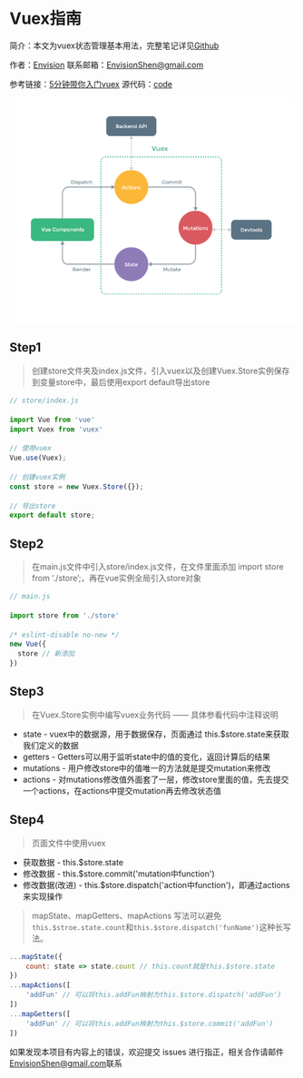 # Vuex指南

简介：本文为vuex状态管理基本用法，完整笔记详见[Github](https://github.com/MrEnvision/Front-end_learning_notes)

作者：[Envision](https://github.com/MrEnvision) 联系邮箱：[EnvisionShen@gmail.com](mailto:EnvisionShen@gmail.com)

参考链接：[5分钟带你入门vuex](https://baijiahao.baidu.com/s?id=1618794879569468435&wfr=spider&for=pc) 源代码：[code](https://github.com/MrEnvision/Front-end_learning_notes/tree/e271cf028afb432007c228479fafc70df6e880c6/前端框架/Vue/Vuex/code/README.md)

![](../../../.gitbook/assets/vuex.png)

## Step1

> 创建store文件夹及index.js文件，引入vuex以及创建Vuex.Store实例保存到变量store中，最后使用export default导出store

```javascript
// store/index.js

import Vue from 'vue'
import Vuex from 'vuex'

// 使用vuex
Vue.use(Vuex);

// 创建vuex实例
const store = new Vuex.Store({});

// 导出store
export default store;
```

## Step2

> 在main.js文件中引入store/index.js文件，在文件里面添加 import store from ‘./store’;，再在vue实例全局引入store对象

```javascript
// main.js

import store from './store'

/* eslint-disable no-new */
new Vue({
  store // 新添加
})
```

## Step3

> 在Vuex.Store实例中编写vuex业务代码 —— 具体参看代码中注释说明

* state - vuex中的数据源，用于数据保存，页面通过 this.$store.state来获取我们定义的数据
* getters - Getters可以用于监听state中的值的变化，返回计算后的结果
* mutations - 用户修改store中的值唯一的方法就是提交mutation来修改
* actions - 对mutations修改值外面套了一层，修改store里面的值，先去提交一个actions，在actions中提交mutation再去修改状态值

## Step4

> 页面文件中使用vuex

* 获取数据 -  this.$store.state
* 修改数据 - this.$store.commit\('mutation中function'\)
* 修改数据\(改进\) - this.$store.dispatch\('action中function'\)，即通过actions来实现操作

> mapState、mapGetters、mapActions 写法可以避免`this.$stroe.state.count`和`this.$store.dispatch('funName')`这种长写法。

```javascript
...mapState({
    count: state => state.count // this.count就是this.$store.state
})
...mapActions([
    'addFun' // 可以将this.addFun映射为this.$store.dispatch('addFun')
])
...mapGetters([
    'addFun' // 可以将this.addFun映射为this.$store.commit('addFun')
])
```

如果发现本项目有内容上的错误，欢迎提交 issues 进行指正，相关合作请邮件[EnvisionShen@gmail.com](mailto:EnvisionShen@gmail.com)联系

